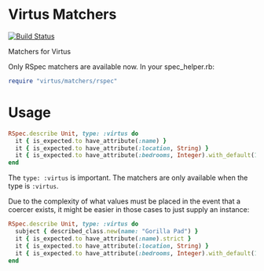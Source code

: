 # Virtus Matchers

[![Build Status](https://travis-ci.org/G5/virtus-matchers.svg)](https://travis-ci.org/G5/virtus-matchers)

Matchers for Virtus

Only RSpec matchers are available now. In your spec_helper.rb:

```ruby
require "virtus/matchers/rspec"
```

# Usage

```ruby
RSpec.describe Unit, type: :virtus do
  it { is_expected.to have_attribute(:name) }
  it { is_expected.to have_attribute(:location, String) }
  it { is_expected.to have_attribute(:bedrooms, Integer).with_default(1) }
end
```

The `type: :virtus` is important. The matchers are only available when the type is `:virtus`.

Due to the complexity of what values must be placed in the event that a coercer exists, it might be easier in those cases to just supply an instance:

```ruby
RSpec.describe Unit, type: :virtus do
  subject { described_class.new(name: "Gorilla Pad") }
  it { is_expected.to have_attribute(:name).strict }
  it { is_expected.to have_attribute(:location, String) }
  it { is_expected.to have_attribute(:bedrooms, Integer).with_default(1) }
end
```
